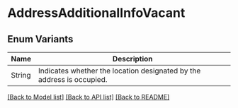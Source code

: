 # AddressAdditionalInfoVacant

## Enum Variants

| Name | Description |
|---- | -----|
| String | Indicates whether the location designated by the address is occupied. |

[[Back to Model list]](../README.md#documentation-for-models) [[Back to API list]](../README.md#documentation-for-api-endpoints) [[Back to README]](../README.md)


